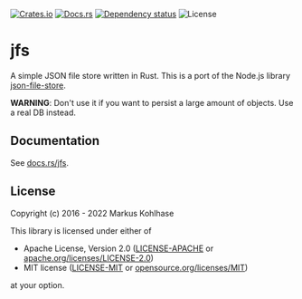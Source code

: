 [![Crates.io](https://img.shields.io/crates/v/jfs.svg)](https://crates.io/crates/jfs)
[![Docs.rs](https://docs.rs/jfs/badge.svg)](https://docs.rs/jfs/)
[![Dependency status](https://deps.rs/repo/github/flosse/rust-json-file-store/status.svg)](https://deps.rs/repo/github/flosse/rust-json-file-store)
![License](https://img.shields.io/crates/l/jfs.svg)

# jfs

A simple JSON file store written in Rust.
This is a port of the Node.js library
[json-file-store](https://github.com/flosse/json-file-store/).

**WARNING**:
Don't use it if you want to persist a large amount of objects.
Use a real DB instead.

## Documentation

See [docs.rs/jfs](https://docs.rs/jfs/).

## License

Copyright (c) 2016 - 2022 Markus Kohlhase

This library is licensed under either of

- Apache License, Version 2.0
	([LICENSE-APACHE](https://github.com/flosse/rust-json-file-store/blob/master/LICENSE-APACHE)
	or
	[apache.org/licenses/LICENSE-2.0](https://apache.org/licenses/LICENSE-2.0))
- MIT license
	([LICENSE-MIT](https://github.com/flosse/rust-json-file-store/blob/master/LICENSE-MIT)
	or
	[opensource.org/licenses/MIT](https://opensource.org/licenses/MIT))

at your option.
